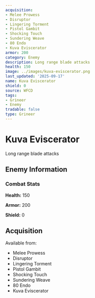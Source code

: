 ```yaml
---
acquisition:
- Melee Prowess
- Disruptor
- Lingering Torment
- Pistol Gambit
- Shocking Touch
- Sundering Weave
- 80 Endo
- Kuva Eviscerator
armor: 200
category: Enemy
description: Long range blade attacks
health: 150
image: ../images/kuva-eviscerator.png
last_updated: '2025-09-17'
name: Kuva Eviscerator
shield: 0
source: WFCD
tags:
- Grineer
- Enemy
tradable: false
type: Grineer
---
```


# Kuva Eviscerator

Long range blade attacks

## Enemy Information

### Combat Stats

**Health:** 150

**Armor:** 200

**Shield:** 0

## Acquisition

Available from:
- Melee Prowess
- Disruptor
- Lingering Torment
- Pistol Gambit
- Shocking Touch
- Sundering Weave
- 80 Endo
- Kuva Eviscerator


